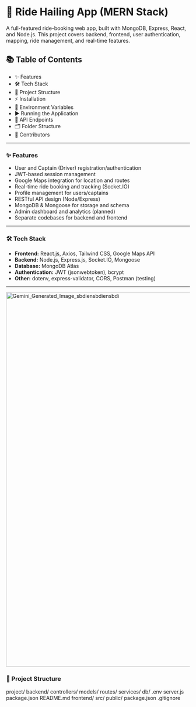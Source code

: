 # 🚖 Ride Hailing App (MERN Stack)

A full-featured ride-booking web app, built with MongoDB, Express, React, and Node.js. This project covers backend, frontend, user authentication, mapping, ride management, and real-time features.

## 📚 Table of Contents

- ✨ Features
- 🛠 Tech Stack
- 📁 Project Structure
- ⚡ Installation
- 🔑 Environment Variables
- ▶️ Running the Application
- 🔌 API Endpoints
- 🗂 Folder Structure
- 🤝 Contributors

---

### ✨ Features

- User and Captain (Driver) registration/authentication
- JWT-based session management
- Google Maps integration for location and routes
- Real-time ride booking and tracking (Socket.IO)
- Profile management for users/captains
- RESTful API design (Node/Express)
- MongoDB & Mongoose for storage and schema
- Admin dashboard and analytics (planned)
- Separate codebases for backend and frontend

---

### 🛠 Tech Stack

- **Frontend:** React.js, Axios, Tailwind CSS, Google Maps API
- **Backend:** Node.js, Express.js, Socket.IO, Mongoose
- **Database:** MongoDB Atlas
- **Authentication:** JWT (jsonwebtoken), bcrypt
- **Other:** dotenv, express-validator, CORS, Postman (testing)

---
<img width="1024" height="1024" alt="Gemini_Generated_Image_sbdiensbdiensbdi" src="https://github.com/user-attachments/assets/66a754fd-102e-4477-bc6b-59bd2b1e1a9a" />


### 📁 Project Structure

project/
backend/
controllers/
models/
routes/
services/
db/
.env
server.js
package.json
README.md
frontend/
src/
public/
package.json
.gitignore

